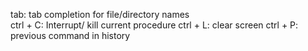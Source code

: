 tab: tab completion for file/directory names<br>
ctrl + C: Interrupt/ kill current procedure
ctrl + L: clear screen
ctrl + P: previous command in history
